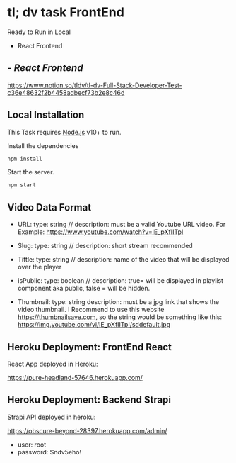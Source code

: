# tl; dv task FrontEnd

Ready to Run in Local
- React Frontend


## - _React Frontend_
https://www.notion.so/tldv/tl-dv-Full-Stack-Developer-Test-c36e48632f2b4458adbecf73b2e8c46d

## Local Installation

This Task requires [Node.js](https://nodejs.org/) v10+ to run.

Install the dependencies

```sh
npm install
```

Start the server.

```sh
npm start
```

## Video Data Format
- URL: type: string //
  description: must be a valid Youtube URL video. For Example: https://www.youtube.com/watch?v=lE_pXfIITpI
- Slug:
  type: string //
  description: short stream recommended

- Tittle:
  type: string //
  description: name of the video that will be displayed over the player

- isPublic:
  type: boolean //
  description: true= will be displayed in playlist component aka public, false = will be hidden.

- Thumbnail:
  type: string
  description: must be a jpg link that shows the video thumbnail. I Recommend to use this website https://thumbnailsave.com, so the string would be something like this: https://img.youtube.com/vi/lE_pXfIITpI/sddefault.jpg



## Heroku Deployment: FrontEnd React

React App deployed in Heroku:

https://pure-headland-57646.herokuapp.com/


## Heroku Deployment: Backend Strapi
Strapi API deployed in heroku:

https://obscure-beyond-28397.herokuapp.com/admin/
- user: root
- password: Sndv5eho!

